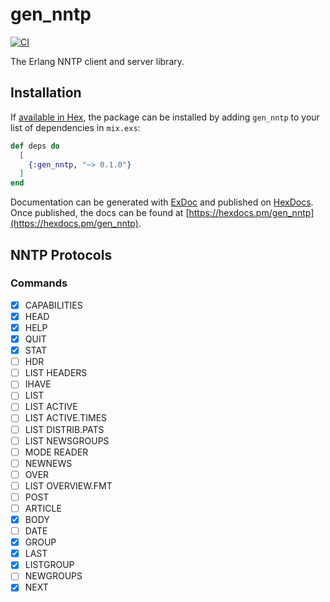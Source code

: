 # gen_nntp

[![CI](https://github.com/sntran/gen_nntp/actions/workflows/elixir.yml/badge.svg)](https://github.com/sntran/gen_nntp/actions/workflows/elixir.yml)

The Erlang NNTP client and server library.

## Installation

If [available in Hex](https://hex.pm/docs/publish), the package can be installed
by adding `gen_nntp` to your list of dependencies in `mix.exs`:

```elixir
def deps do
  [
    {:gen_nntp, "~> 0.1.0"}
  ]
end
```

Documentation can be generated with [ExDoc](https://github.com/elixir-lang/ex_doc)
and published on [HexDocs](https://hexdocs.pm). Once published, the docs can
be found at [https://hexdocs.pm/gen_nntp](https://hexdocs.pm/gen_nntp).

## NNTP Protocols

### Commands

- [x] CAPABILITIES
- [x] HEAD
- [x] HELP
- [x] QUIT
- [x] STAT
- [ ] HDR
- [ ] LIST HEADERS
- [ ] IHAVE
- [ ] LIST
- [ ] LIST ACTIVE
- [ ] LIST ACTIVE.TIMES
- [ ] LIST DISTRIB.PATS
- [ ] LIST NEWSGROUPS
- [ ] MODE READER
- [ ] NEWNEWS
- [ ] OVER
- [ ] LIST OVERVIEW.FMT
- [ ] POST
- [ ] ARTICLE
- [x] BODY
- [ ] DATE
- [x] GROUP
- [x] LAST
- [x] LISTGROUP
- [ ] NEWGROUPS
- [x] NEXT
